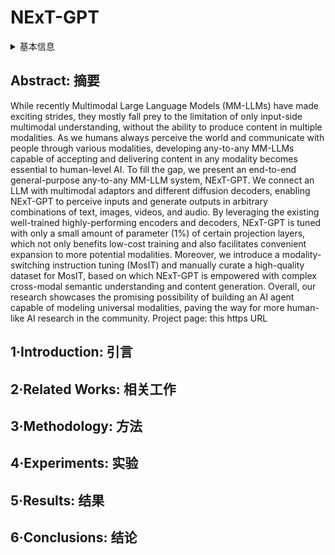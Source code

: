 # NExT-GPT

<details>
<summary>基本信息</summary>

- 标题: "NExT-GPT: Any-to-Any Multimodal LLM"
- 作者:
  - 01 Shengqiong Wu,
  - 02 Hao Fei,
  - 03 Leigang Qu,
  - 04 Wei Ji,
  - 05 Tat-Seng Chua
- 链接:
  - [ArXiv](https://arxiv.org/abs/2309.05519)
  - [Publication]() ICML 2024 Oral
  - [Github](https://github.com/NExT-GPT/NExT-GPT)
  - [Demo](https://next-gpt.github.io)
- 文件:
  - [ArXiv](_PDF/2309.05519v3__NExT-GPT__Any-to-Any_Multimodal_LLM.pdf)
  - [Publication](_PDF/2309.05519p0__NExT-GPT__ICLR2024.pdf)

</details>

## Abstract: 摘要

While recently Multimodal Large Language Models (MM-LLMs) have made exciting strides, they mostly fall prey to the limitation of only input-side multimodal understanding, without the ability to produce content in multiple modalities.
As we humans always perceive the world and communicate with people through various modalities, developing any-to-any MM-LLMs capable of accepting and delivering content in any modality becomes essential to human-level AI.
To fill the gap, we present an end-to-end general-purpose any-to-any MM-LLM system, NExT-GPT.
We connect an LLM with multimodal adaptors and different diffusion decoders, enabling NExT-GPT to perceive inputs and generate outputs in arbitrary combinations of text, images, videos, and audio.
By leveraging the existing well-trained highly-performing encoders and decoders, NExT-GPT is tuned with only a small amount of parameter (1%) of certain projection layers, which not only benefits low-cost training and also facilitates convenient expansion to more potential modalities.
Moreover, we introduce a modality-switching instruction tuning (MosIT) and manually curate a high-quality dataset for MosIT, based on which NExT-GPT is empowered with complex cross-modal semantic understanding and content generation.
Overall, our research showcases the promising possibility of building an AI agent capable of modeling universal modalities, paving the way for more human-like AI research in the community.
Project page: this https URL

## 1·Introduction: 引言

## 2·Related Works: 相关工作

## 3·Methodology: 方法

## 4·Experiments: 实验

## 5·Results: 结果

## 6·Conclusions: 结论